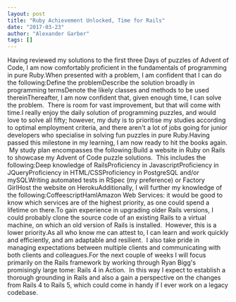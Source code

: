 ```yaml
---
layout: post
title: "Ruby Achievement Unlocked, Time for Rails"
date: "2017-03-23"
author: "Alexander Garber"
tags: []
---
```


Having reviewed my solutions to the first three Days of puzzles of Advent of Code, I am now comfortably proficient in the fundamentals of programming in pure Ruby.When presented with a problem, I am confident that I can do the following:Define the problemDescribe the solution broadly in programming termsDenote the likely classes and methods to be used thereinThereafter, I am now confident that, given enough time, I can solve the problem.  There is room for vast improvement, but that will come with time.I really enjoy the daily solution of programming puzzles, and would love to solve all fifty; however, my duty is to prioritise my studies according to optimal employment criteria, and there aren't a lot of jobs going for junior developers who specialise in solving fun puzzles in pure Ruby.Having passed this milestone in my learning, I am now ready to hit the books again.  My study plan encompasses the following:Build a website in Ruby on Rails to showcase my Advent of Code puzzle solutions.  This includes the following:Deep knowledge of RailsProficiency in JavascriptProficiency in JQueryProficiency in HTML/CSSProficiency in PostgreSQL and/or mySQLWriting automated tests in RSpec (my preference) or Factory GirlHost the website on HerokuAdditionally, I will further my knowledge of the following:CoffeescriptHamlAmazon Web Services: it would be good to know which services are of the highest priority, as one could spend a lifetime on there.To gain experience in upgrading older Rails versions, I could probably clone the source code of an existing Rails to a virtual machine, on which an old version of Rails is installed.  However, this is a lower priority.As all who know me can attest to, I can learn and work quickly and efficiently, and am adaptable and resilient.  I also take pride in managing expectations between multiple clients and communicating with both clients and colleagues.For the next couple of weeks I will focus primarily on the Rails framework by working through Ryan Bigg's promisingly large tome: Rails 4 in Action.  In this way I expect to establish a thorough grounding in Rails and also a gain a perspective on the changes from Rails 4 to Rails 5, which could come in handy if I ever work on a legacy codebase.